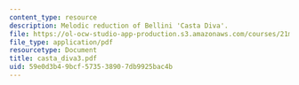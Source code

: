 ```yaml
---
content_type: resource
description: Melodic reduction of Bellini 'Casta Diva'.
file: https://ol-ocw-studio-app-production.s3.amazonaws.com/courses/21m-350-musical-analysis-spring-2008/59e0d3b49bcf573538907db9925bac4b_casta_diva3.pdf
file_type: application/pdf
resourcetype: Document
title: casta_diva3.pdf
uid: 59e0d3b4-9bcf-5735-3890-7db9925bac4b
---
```

